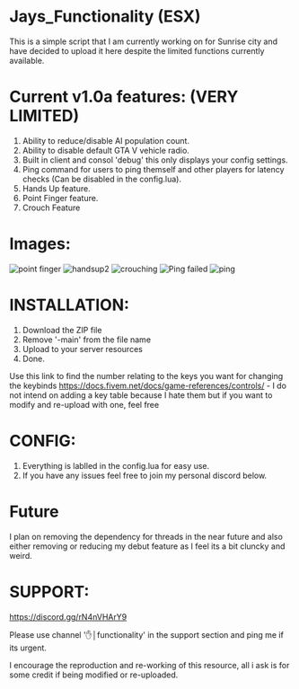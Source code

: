 # Jays_Functionality (ESX)
This is a simple script that I am currently working on for Sunrise city and have decided to upload it here despite the limited functions currently available. 


# Current v1.0a features: (VERY LIMITED)
  1. Ability to reduce/disable AI population count.
  2. Ability to disable default GTA V vehicle radio.
  3. Built in client and consol 'debug' this only displays your config settings.
  4. Ping command for users to ping themself and other players for latency checks (Can be disabled in the config.lua).
  5. Hands Up feature.
  6. Point Finger feature.
  7. Crouch Feature

# Images:
![point finger](https://user-images.githubusercontent.com/83920038/145663772-b05525fe-cc02-4efd-bde8-4784396afbb8.png)
![handsup2](https://user-images.githubusercontent.com/83920038/145663774-ed7be7c1-db09-4d4c-b8ba-aa4cd453f9d6.png)
![crouching](https://user-images.githubusercontent.com/83920038/145685834-10aaad95-16c4-4a0e-91f4-1a1d9ccbff3f.png)
![Ping failed](https://user-images.githubusercontent.com/83920038/145685864-53049312-2c8c-469f-a941-2aad1c2b292f.png)
![ping](https://user-images.githubusercontent.com/83920038/145662886-982a4551-1a9b-47de-ad8a-37a3f3095f4e.png)

# INSTALLATION:
  1. Download the ZIP file
  2. Remove '-main' from the file name
  3. Upload to your server resources
  4. Done.

Use this link to find the number relating to the keys you want for changing the keybinds https://docs.fivem.net/docs/game-references/controls/ - I do not intend on adding a key table because I hate them but if you want to modify and re-upload with one, feel free

# CONFIG:
  1. Everything is lablled in the config.lua for easy use.
  2. If you have any issues feel free to join my personal discord below.

# Future
I plan on removing the dependency for threads in the near future and also either removing or reducing my debut feature as I feel its a bit cluncky and weird.

# SUPPORT:
  https://discord.gg/rN4nVHArY9
  
  Please use channel '✋│functionality' in the support section and ping me if its urgent.
 
 
I encourage the reproduction and re-working of this resource, all i ask is for some credit if being modified or re-uploaded.
